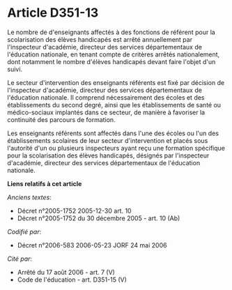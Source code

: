 # Article D351-13

Le nombre de d'enseignants affectés à des fonctions de référent pour la scolarisation des élèves handicapés est arrêté
annuellement par l'inspecteur d'académie, directeur des services départementaux de l'éducation nationale, en tenant compte de
critères arrêtés nationalement, dont notamment le nombre d'élèves handicapés devant faire l'objet d'un suivi.

Le secteur d'intervention des enseignants référents est fixé par décision de l'inspecteur d'académie, directeur des services
départementaux de l'éducation nationale. Il comprend nécessairement des écoles et des établissements du second degré, ainsi
que les établissements de santé ou médico-sociaux implantés dans ce secteur, de manière à favoriser la continuité des
parcours de formation.

Les enseignants référents sont affectés dans l'une des écoles ou l'un des établissements scolaires de leur secteur
d'intervention et placés sous l'autorité d'un ou plusieurs inspecteurs ayant reçu une formation spécifique pour la
scolarisation des élèves handicapés, désignés par l'inspecteur d'académie, directeur des services départementaux de
l'éducation nationale.

**Liens relatifs à cet article**

_Anciens textes_:

  - Décret n°2005-1752 2005-12-30 art. 10
  - Décret n°2005-1752 du 30 décembre 2005 - art. 10 (Ab)

_Codifié par_:

  - Décret n°2006-583 2006-05-23 JORF 24 mai 2006

_Cité par_:

  - Arrêté du 17 août 2006 - art. 7 (V)
  - Code de l'éducation - art. D351-15 (V)
